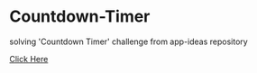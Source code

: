 # Countdown-Timer
solving 'Countdown Timer' challenge from app-ideas repository

[Click Here](https://alexjr22.github.io/Countdown-Timer/)
